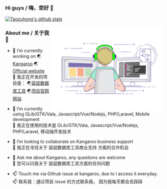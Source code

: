 ### Hi guys / 嗨，您好 👋
[![Taozuhong's github stats](https://github-readme-stats.vercel.app/api?username=taozuhong&show_icons=true&icon_color=199861&count_private=true&include_all_commits=true&theme=highcontrast)](https://github.com/taozuhong)

<img align="right" top='60' alt="GIF" src="background.gif" width="360"/>

### About me / 关于我 👋
- 🔭 I’m currently working on :earth_asia:[Kangaroo](https://github.com/dbkangaroo/kangaroo) :earth_asia:[Official website](https://www.datatable.online/?from=gprofile)<br/>
  🔭 我正在开发的项目是： :earth_asia:[袋鼠数据库工具](https://gitee.com/dbkangaroo/kangaroo) :earth_asia:[项目官网网站](https://www.datatable.online/zh/?from=gprofile)
  
- 🌱 I’m currently using GLib/GTK/Vala, Javascript/Vue/Nodejs, PHP/Laravel, Mobile development<br/>
  🌱 我正在使用的技术是 GLib/GTK/Vala, Javascript/Vue/Nodejs, PHP/Laravel, 移动端开发技术
  
- 👯 I’m looking to collaborate on Kangaroo business support<br/>
  👯 我正在寻找关于 袋鼠数据库工具商业支持 方面的合作机会
  
- 💬 Ask me about Kangaroo, any questions are welcome<br/>
  💬 您可以问我关于 袋鼠数据库工具方面的任何问题
  
- 📫 Touch me via Github issue at kangaroo, due to I access it everyday.<br/>
  📫 联系我：通过项目 issue 的方式联系我， 因为我每天都会去踩踩
